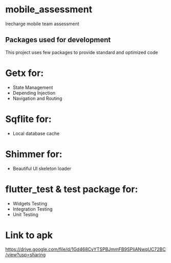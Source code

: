 # mobile_assessment

Irecharge mobile team assessment

## Packages used for development

This project uses few packages to provide standard and optimized code

# Getx for: 

- State Management
- Depending Injection
- Navigation and Routing

# Sqflite for:

- Local database cache

# Shimmer for:

- Beautiful UI skeleton loader

# flutter_test & test package for:

- Widgets Testing
- Integration Testing
- Unit Testing


# Link to apk

https://drive.google.com/file/d/1Gd468CvYTSPBJmmFB9SPliANwqUC72BC/view?usp=sharing

